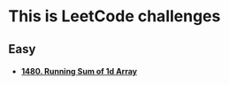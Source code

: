 # This is LeetCode challenges


## Easy

- #### [1480. Running Sum of 1d Array](./Swift/Easy/1480.Running_sum_of_1d_Array)
